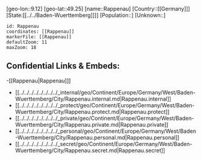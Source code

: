 ﻿---
location: [49.25,9.12]
mapzoom: [7,12] 
mapmarker: city 
type: City
tags:
- geo/City


SpocWebEntityId: 33635
isDeleted: false
confidential: public

---
[geo-lon::9.12]
[geo-lat::49.25]
[name::Rappenau]
[Country::[[Germany]]]
[State:[[../../Baden-Wuerttemberg]]]]
[Population::]
[Unknown::]


```leaflet
id: Rappenau
coordinates: [[Rappenau]]
markerFile: [[Rappenau]]
defaultZoom: 11 
maxZoom: 18
```


## Confidential Links & Embeds: 
-[[Rappenau|Rappenau]]] 
- [[../../../../../../../../_internal/geo/Continent/Europe/Germany/West/Baden-Wuerttemberg/City/Rappenau.internal.md|Rappenau.internal]] 
- [[../../../../../../../../_protect/geo/Continent/Europe/Germany/West/Baden-Wuerttemberg/City/Rappenau.protect.md|Rappenau.protect]] 
- [[../../../../../../../../_private/geo/Continent/Europe/Germany/West/Baden-Wuerttemberg/City/Rappenau.private.md|Rappenau.private]] 
- [[../../../../../../../../_personal/geo/Continent/Europe/Germany/West/Baden-Wuerttemberg/City/Rappenau.personal.md|Rappenau.personal]] 
- [[../../../../../../../../_secret/geo/Continent/Europe/Germany/West/Baden-Wuerttemberg/City/Rappenau.secret.md|Rappenau.secret]] 
